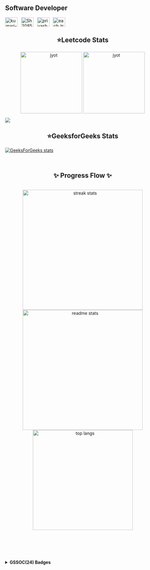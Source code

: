 ## Software Developer

<a href="https://www.linkedin.com/in/kumari-priya-sharma-94a101230/" target="_blank"><img align="center" src="https://raw.githubusercontent.com/rahuldkjain/github-profile-readme-generator/master/src/images/icons/Social/linked-in-alt.svg" alt="kumari-priya-sharma-94a101230" height="30" width="40" /></a>
&nbsp;
<a href="https://twitter.com/Sh20851322Priya" target="_blank"><img align="center" src="https://raw.githubusercontent.com/rahuldkjain/github-profile-readme-generator/master/src/images/icons/Social/twitter.svg" alt="Sh20851322Priya" height="30" width="40" /></a>
&nbsp;
<a href="https://codolio.com/profile/%20priyasharma2808" target="_blank"><img align="center" src="https://codolio.com/codolio_assets/codolio.svg" alt="priyasharma2808" height="30" width="40" /></a>
&nbsp;
<a href="https://www.codechef.com/users/each_trick_31" target="_blank"><img align="center" src="https://s3.amazonaws.com/codechef_shared/misc/fb-image-icon.png" alt="each_trick_31" height="30" width="40" /></a>
&nbsp;


<h2 align="center"> ⭐Leetcode Stats </h2>
<p align="center">
  <a href="https://leetcode.com/u/priyasharma2808/" target="_blank"><img align="center" src="https://assets.leetcode.com/static_assets/public/images/badges/2024/gif/2024-10.gif" alt="jyot" height="200" width="200" /></a>
  <a href="https://leetcode.com/u/priyasharma2808/" target="_blank"><img align="center" src="https://assets.leetcode.com/static_assets/marketing/2024-50.gif" alt="jyot" height="200" width="200" /></a>
</p>

![](https://leetcard.jacoblin.cool/priyasharma2808?ext=heatmap)

<h2 align="center"> ⭐GeeksforGeeks Stats</h2>

[![GeeksForGeeks stats](https://geeks-for-geeks-stats-card.vercel.app/?username=priyasharm5zol)](https://auth.geeksforgeeks.org/user/priyasharm5zol/practice/)

<br/>
  <h2 align="center"> ✨ Progress Flow ✨</h2>
<br>
<div align=center>
  <img width=390 src="https://streak-stats.demolab.com/?user=Priyasharma02821&count_private=true&theme=react&border_radius=10" alt="streak stats"/>
  <img width=390 src="https://github-readme-stats.vercel.app/api?username=Priyasharma02821&show_icons=true&theme=react&rank_icon=github&border_radius=10" alt="readme stats" />
  <img width=325 align="center" src="https://github-readme-stats.vercel.app/api/top-langs/?username=Priyasharma02821&hide=HTML&langs_count=8&layout=compact&theme=react&border_radius=10&size_weight=0.5&count_weight=0.5&exclude_repo=github-readme-stats" alt="top langs" />
</div>

  <br/>

<br/><br/>

<br>

<details>	
 <summary><b>GSSOC(24) Badges </b></summary><br>

<img src="https://raw.githubusercontent.com/GSSoC24/Postman-Challenge/main/docs/assets/Postman%20White.png" width="100px" height="100px" />
  <img src="https://raw.githubusercontent.com/GSSoC24/Postman-Challenge/main/docs/assets/1.png" width="100px" height="100px" />
  <img src="https://raw.githubusercontent.com/GSSoC24/Postman-Challenge/main/docs/assets/2.png" width="100px" height="100px" />
  <img src="https://raw.githubusercontent.com/GSSoC24/Postman-Challenge/main/docs/assets/3.png" width="100px" height="100px" />
  <img src="https://raw.githubusercontent.com/GSSoC24/Postman-Challenge/main/docs/assets/4.png" width="100px" height="100px" />
  <img src="https://raw.githubusercontent.com/GSSoC24/Postman-Challenge/main/docs/assets/5.png" width="100px" height="100px" />
<br/>
